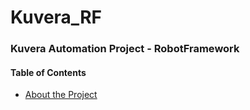 # Kuvera_RF
### Kuvera Automation Project - RobotFramework

#### Table of Contents

* [About the Project](http://github.com)
